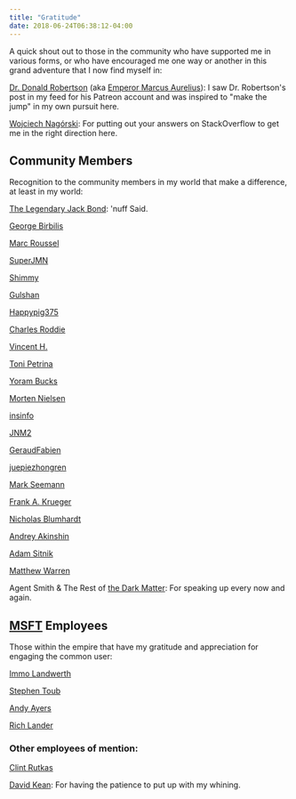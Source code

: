 ```yaml
---
title: "Gratitude"
date: 2018-06-24T06:38:12-04:00
---
```


A quick shout out to those in the community who have supported me in various forms, or who have encouraged me one way or another in this grand adventure that I now find myself in:

[Dr. Donald Robertson](https://www.patreon.com/djrobertson) (aka [Emperor Marcus Aurelius](https://www.facebook.com/MarcusAureliusEmperor/)): I saw Dr. Robertson's post in my feed for his Patreon account and was inspired to "make the jump" in my own pursuit here.

[Wojciech Nagórski](https://github.com/wojtpl2): For putting out your answers on StackOverflow to get me in the right direction here.

## Community Members

Recognition to the community members in my world that make a difference, at least in my world:

[The Legendary Jack Bond](https://social.msdn.microsoft.com/Forums/sqlserver/en-US/2bf12d31-2715-4fb0-982a-17ccb8811ef5/silverlight-6-wishlist): 'nuff Said.

[George Birbilis](http://zoomicon.com/)

[Marc Roussel](https://visualstudio.uservoice.com/users/34864886-marc-roussel)

[SuperJMN](https://twitter.com/SuperJMN)

[Shimmy](https://github.com/weitzhandler)

[Gulshan](https://github.com/gulshan)

[Happypig375](https://github.com/Happypig375)

[Charles Roddie](https://github.com/charlesroddie)

[Vincent H.](https://twitter.com/vincenth_net)

[Toni Petrina](https://github.com/tpetrina)

[Yoram Bucks](https://visualstudio.uservoice.com/users/708886690-yoram-bucks)

[Morten Nielsen](https://twitter.com/dotMorten)

[insinfo](https://github.com/insinfo)

[JNM2](https://github.com/jnm2)

[GeraudFabien](https://github.com/GeraudFabien)

[juepiezhongren](https://github.com/juepiezhongren)

[Mark Seemann](http://blog.ploeh.dk/)

[Frank A. Krueger](https://twitter.com/praeclarum) 

[Nicholas Blumhardt](https://nblumhardt.com/)

[Andrey Akinshin](https://twitter.com/andrey_akinshin)

[Adam Sitnik](https://twitter.com/SitnikAdam)

[Matthew Warren](https://twitter.com/matthewwarren)

Agent Smith & The Rest of [the Dark Matter](https://www.hanselman.com/blog/DarkMatterDevelopersTheUnseen99.aspx): For speaking up every now and again.

## [MSFT](https://blog.superdotnet.run/2018/06/msft-vs-ms/) Employees

Those within the empire that have my gratitude and appreciation for engaging the common user:

[Immo Landwerth](https://twitter.com/terrajobst)

[Stephen Toub](https://github.com/stephentoub)

[Andy Ayers](https://github.com/AndyAyersMS)

[Rich Lander](https://twitter.com/runfaster2000)

### Other employees of mention:

[Clint Rutkas](https://blog.superdotnet.run/2018/06/hello-world-welcome-to-super.net-blog-dawg/#gratitude)

[David Kean](https://twitter.com/davkean): For having the patience to put up with my whining.
